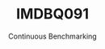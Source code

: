 ---
layout: docu
title: IMDBQ091
subtitle: Continuous Benchmarking
selected: IMDB
expanded: Benchmarking
benchmark: /individual_results/IMDBQ091.html
---